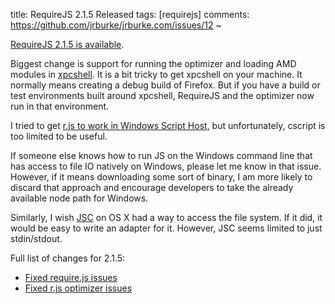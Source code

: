 title: RequireJS 2.1.5 Released
tags: [requirejs]
comments: https://github.com/jrburke/jrburke.com/issues/12
~

[RequireJS 2.1.5 is available](http://www.requirejs.org/docs/download.html).

Biggest change is support for running the optimizer and loading AMD modules in
[xpcshell](https://developer.mozilla.org/en-US/docs/XPConnect/xpcshell). It is a bit tricky to get xpcshell on your machine. It normally means creating a debug build of Firefox. But if you have a build or test environments built around xpcshell, RequireJS and the optimizer now run in that environment.

I tried to get [r.js to work in Windows Script Host](https://github.com/jrburke/r.js/issues/201), but unfortunately, cscript is too limited to be useful.

If someone else knows how to run JS on the Windows command line that has access to file IO natively on Windows, please let me know in that issue. However, if it means downloading some sort of binary, I am more likely to discard that approach and encourage developers to take the already available node path for Windows.

Similarly, I wish [JSC](https://trac.webkit.org/wiki/JSC) on OS X had a way to access the file system. If it did, it would be easy to write an adapter for it. However, JSC seems limited to just stdin/stdout.

Full list of changes for 2.1.5:

* [Fixed require.js issues](https://github.com/jrburke/requirejs/issues?direction=desc&milestone=26&sort=created&state=closed)
* [Fixed r.js optimizer issues](https://github.com/jrburke/r.js/issues?milestone=23&state=closed)
